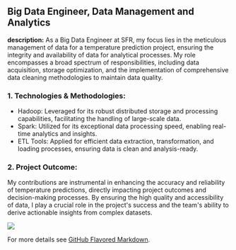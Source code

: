 ## Big Data Engineer, Data Management and Analytics

**description:** As a Big Data Engineer at SFR, my focus lies in the meticulous management of data for a temperature prediction project, ensuring the integrity and availability of data for analytical processes. My role encompasses a broad spectrum of responsibilities, including data acquisition, storage optimization, and the implementation of comprehensive data cleaning methodologies to maintain data quality.
### 1. Technologies & Methodologies:

- Hadoop: Leveraged for its robust distributed storage and processing capabilities, facilitating the handling of large-scale data.
- Spark: Utilized for its exceptional data processing speed, enabling real-time analytics and insights.
- ETL Tools: Applied for efficient data extraction, transformation, and loading processes, ensuring data is clean and analysis-ready.


### 2. Project Outcome:

My contributions are instrumental in enhancing the accuracy and reliability of temperature predictions, directly impacting project outcomes and decision-making processes. By ensuring the high quality and accessibility of data, I play a crucial role in the project's success and the team's ability to derive actionable insights from complex datasets.



<img src="images/dummy_thumbnail.jpg?raw=true"/>

For more details see [GitHub Flavored Markdown](https://guides.github.com/features/mastering-markdown/).
